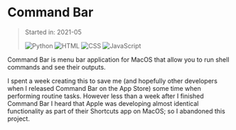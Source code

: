 # Command Bar

> Started in: 2021-05
>
> ![Python](https://img.shields.io/badge/Python-3776AB?logo=Python&logoColor=FFDE57)
> ![HTML](https://img.shields.io/badge/HTML-E34F26?logo=html5&logoColor=FFFFFF)
> ![CSS](https://img.shields.io/badge/CSS-663399?logo=css&logoColor=FFFFFF)
> ![JavaScript](https://img.shields.io/badge/JavaScript-F7DF1E?logo=javascript&logoColor=000000)

Command Bar is menu bar application for MacOS that allow you to run shell commands and see their outputs.

I spent a week creating this to save me (and hopefully other developers when I released Command Bar on the App Store) some time when performing routine tasks. However less than a week after I finished Command Bar I heard that Apple was developing almost identical functionality as part of their Shortcuts app on MacOS; so I abandoned this project.
